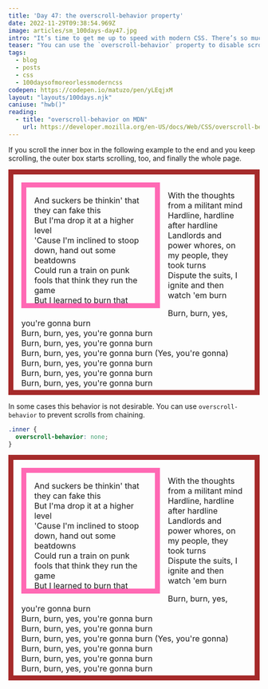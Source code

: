```yaml
---
title: 'Day 47: the overscroll-behavior property'
date: 2022-11-29T09:38:54.969Z
image: articles/sm_100days-day47.jpg
intro: "It’s time to get me up to speed with modern CSS. There’s so much new in CSS that I know too little about. To change that I’ve started [#100DaysOfMoreOrLessModernCSS](/blog/2022/100-days-of-more-or-less-modern-css/). Why more or less modern CSS? Because some topics will be about cutting-edge features, while other stuff has been around for quite a while already, but I just have little to no experience with it."
teaser: "You can use the `overscroll-behavior` property to disable scroll-chaining."
tags:
  - blog
  - posts
  - css
  - 100daysofmoreorlessmoderncss
codepen: https://codepen.io/matuzo/pen/yLEqjxM
layout: "layouts/100days.njk"
caniuse: "hwb()"
reading:
  - title: "overscroll-behavior on MDN"
    url: https://developer.mozilla.org/en-US/docs/Web/CSS/overscroll-behavior
---
```

If you scroll the inner box in the following example to the end and you keep scrolling, the outer box starts scrolling, too, and finally the whole page.

<style>
  .demo.outer,
.demo .inner {
  padding: 1rem;
  border: 10px solid;
  overflow: auto;
  font-size: 1rem;
}

  .demo.outer {
  border-color: brown;
  max-width: 40rem;
  max-height: 400px;
}


.demo .inner {
  border-color: hotpink;
  max-width: 50%;
  max-height: 200px;
  float: left;
  margin: 0 1rem 1rem 0;
}

.demo2 .inner {
  overscroll-behavior: none;
}


</style>

<div class="sample" data-sample="demo">
<div class="demo outer">
  <div class="inner">
    And suckers be thinkin' that they can fake this<br>
    But I'ma drop it at a higher level<br>
    'Cause I'm inclined to stoop down, hand out some beatdowns<br>
    Could run a train on punk fools that think they run the game<br>
    But I learned to burn that bridge and delete<br>
    Those who compete at a level that's obsolete<br>
    Instead, I warm my hands upon the flames of the flag<br>
    To recall the downfall and the businesses that burnt us all<br>
    See through the news and the views that twist reality<br>
    Enough, I call the bluff, fuck Manifest Destiny<br>
    Landlords and power whores, on my people, they took turns<br>
    Dispute the suits, I ignite and then watch 'em burn
  </div>
  
  <p>
    With the thoughts from a militant mind<br>
    Hardline, hardline after hardline<br>
    Landlords and power whores, on my people, they took turns<br>
    Dispute the suits, I ignite and then watch 'em burn<br>
  </p>
  
  <p>
    Burn, burn, yes, you're gonna burn<br>
    Burn, burn, yes, you're gonna burn<br>
    Burn, burn, yes, you're gonna burn<br>
    Burn, burn, yes, you're gonna burn (Yes, you're gonna)<br>
    Burn, burn, yes, you're gonna burn<br>
    Burn, burn, yes, you're gonna burn<br>
    Burn, burn, yes, you're gonna burn<br>
    Burn, burn, yes, you're gonna burn<br>
  </p>
  
  <p>
    It goes a one, two, three, another funky, radical bombtrack<br>
    Started as a sketch in my notebook<br>
    And now dope hooks make punks take another look<br>
    My thoughts ya hear and ya begin to fear<br>
    That ya card will get pulled if ya interfere
  </p>
  
  <p>
    With the thoughts from a militant mind<br>
    Hardline, hardline after hardline<br>
    Landlords and power whores, on my people, they took turns<br>
    Dispute the suits, I ignite and then watch 'em burn<br>
  </p>
  
  <p>
    Burn, burn, yes, you're gonna burn<br>
    Burn, burn, yes, you're gonna burn<br>
    Burn, burn, yes, you're gonna burn<br>
    Burn, burn, yes, you're gonna burn (Yes, you're gonna)<br>
    Burn, burn, yes, you're gonna burn<br>
    Burn, burn, yes, you're gonna burn<br>
    Burn, burn, yes, you're gonna burn<br>
    Burn, burn, yes, you're gonna burn<br>
  </p>
</div>
</div>

In some cases this behavior is not desirable. You can use `overscroll-behavior` to prevent scrolls from chaining.

```css
.inner {
  overscroll-behavior: none;
}
```


<div class="sample" data-sample="demo">
<div class="demo demo2 outer">
  <div class="inner">
    And suckers be thinkin' that they can fake this<br>
    But I'ma drop it at a higher level<br>
    'Cause I'm inclined to stoop down, hand out some beatdowns<br>
    Could run a train on punk fools that think they run the game<br>
    But I learned to burn that bridge and delete<br>
    Those who compete at a level that's obsolete<br>
    Instead, I warm my hands upon the flames of the flag<br>
    To recall the downfall and the businesses that burnt us all<br>
    See through the news and the views that twist reality<br>
    Enough, I call the bluff, fuck Manifest Destiny<br>
    Landlords and power whores, on my people, they took turns<br>
    Dispute the suits, I ignite and then watch 'em burn
  </div>
  
  <p>
    With the thoughts from a militant mind<br>
    Hardline, hardline after hardline<br>
    Landlords and power whores, on my people, they took turns<br>
    Dispute the suits, I ignite and then watch 'em burn<br>
  </p>
  
  <p>
    Burn, burn, yes, you're gonna burn<br>
    Burn, burn, yes, you're gonna burn<br>
    Burn, burn, yes, you're gonna burn<br>
    Burn, burn, yes, you're gonna burn (Yes, you're gonna)<br>
    Burn, burn, yes, you're gonna burn<br>
    Burn, burn, yes, you're gonna burn<br>
    Burn, burn, yes, you're gonna burn<br>
    Burn, burn, yes, you're gonna burn<br>
  </p>
  
  <p>
    It goes a one, two, three, another funky, radical bombtrack<br>
    Started as a sketch in my notebook<br>
    And now dope hooks make punks take another look<br>
    My thoughts ya hear and ya begin to fear<br>
    That ya card will get pulled if ya interfere
  </p>
  
  <p>
    With the thoughts from a militant mind<br>
    Hardline, hardline after hardline<br>
    Landlords and power whores, on my people, they took turns<br>
    Dispute the suits, I ignite and then watch 'em burn<br>
  </p>
  
  <p>
    Burn, burn, yes, you're gonna burn<br>
    Burn, burn, yes, you're gonna burn<br>
    Burn, burn, yes, you're gonna burn<br>
    Burn, burn, yes, you're gonna burn (Yes, you're gonna)<br>
    Burn, burn, yes, you're gonna burn<br>
    Burn, burn, yes, you're gonna burn<br>
    Burn, burn, yes, you're gonna burn<br>
    Burn, burn, yes, you're gonna burn<br>
  </p>
</div>
</div>